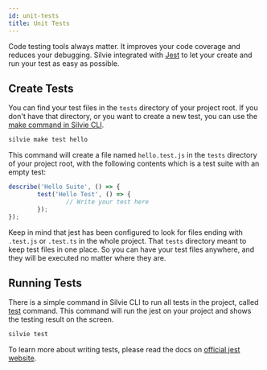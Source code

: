 ```yaml
---
id: unit-tests
title: Unit Tests
---
```


Code testing tools always matter. It improves your code coverage and reduces your debugging. Silvie integrated with
[Jest](https://jestjs.io) to let your create and run your test as easy as possible.

## Create Tests
You can find your test files in the `tests` directory of your project root. If you don't have that directory, or you 
want to create a new test, you can use the [make command in Silvie CLI](cli.md#make).

```bash
silvie make test hello
```

This command will create a file named `hello.test.js` in the `tests` directory of your project root, with the following 
contents which is a test suite with an empty test:

```typescript
describe('Hello Suite', () => {
        test('Hello Test', () => {
                // Write your test here
        });
});
```

Keep in mind that jest has been configured to look for files ending with `.test.js` or `.test.ts` in the whole project. 
That `tests` directory meant to keep test files in one place. So you can have your test files anywhere, and they will be 
executed no matter where they are. 
 

## Running Tests
There is a simple command in Silvie CLI to run all tests in the project, called [test](cli.md#test) command. This 
command will run the jest on your project and shows the testing result on the screen. 

```bash
silvie test
```

To learn more about writing tests, please read the docs on [official jest website](https://jestjs.io/docs/en/getting-started).
